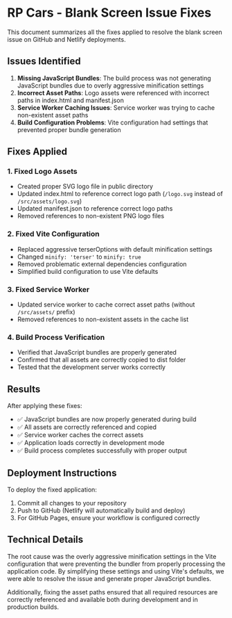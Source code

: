 # RP Cars - Blank Screen Issue Fixes

This document summarizes all the fixes applied to resolve the blank screen issue on GitHub and Netlify deployments.

## Issues Identified

1. **Missing JavaScript Bundles**: The build process was not generating JavaScript bundles due to overly aggressive minification settings
2. **Incorrect Asset Paths**: Logo assets were referenced with incorrect paths in index.html and manifest.json
3. **Service Worker Caching Issues**: Service worker was trying to cache non-existent asset paths
4. **Build Configuration Problems**: Vite configuration had settings that prevented proper bundle generation

## Fixes Applied

### 1. Fixed Logo Assets

- Created proper SVG logo file in public directory
- Updated index.html to reference correct logo path (`/logo.svg` instead of `/src/assets/logo.svg`)
- Updated manifest.json to reference correct logo paths
- Removed references to non-existent PNG logo files

### 2. Fixed Vite Configuration

- Replaced aggressive terserOptions with default minification settings
- Changed `minify: 'terser'` to `minify: true`
- Removed problematic external dependencies configuration
- Simplified build configuration to use Vite defaults

### 3. Fixed Service Worker

- Updated service worker to cache correct asset paths (without `/src/assets/` prefix)
- Removed references to non-existent assets in the cache list

### 4. Build Process Verification

- Verified that JavaScript bundles are properly generated
- Confirmed that all assets are correctly copied to dist folder
- Tested that the development server works correctly

## Results

After applying these fixes:

- ✅ JavaScript bundles are now properly generated during build
- ✅ All assets are correctly referenced and copied
- ✅ Service worker caches the correct assets
- ✅ Application loads correctly in development mode
- ✅ Build process completes successfully with proper output

## Deployment Instructions

To deploy the fixed application:

1. Commit all changes to your repository
2. Push to GitHub (Netlify will automatically build and deploy)
3. For GitHub Pages, ensure your workflow is configured correctly

## Technical Details

The root cause was the overly aggressive minification settings in the Vite configuration that were preventing the bundler from properly processing the application code. By simplifying these settings and using Vite's defaults, we were able to resolve the issue and generate proper JavaScript bundles.

Additionally, fixing the asset paths ensured that all required resources are correctly referenced and available both during development and in production builds.

